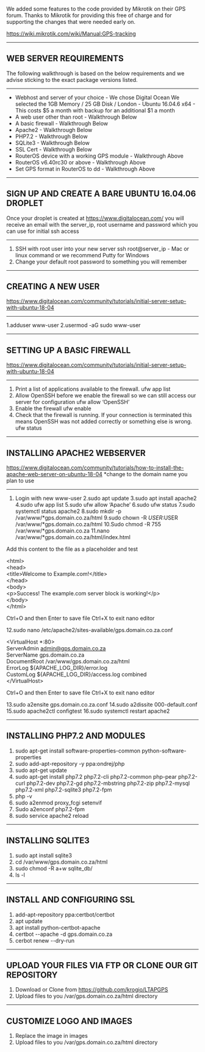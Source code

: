 We added some features to the code provided by Mikrotik on their GPS forum. Thanks to Mikrotik for providing this free of charge and for supporting the changes that were needed early on.

https://wiki.mikrotik.com/wiki/Manual:GPS-tracking

---

## WEB SERVER REQUIREMENTS
The following walkthrough is based on the below requirements and we advise sticking to the exact package versions listed.

---

- Webhost and server of your choice - We chose Digital Ocean
  We selected the 1GB Memory / 25 GB Disk / London - Ubuntu 16.04.6 x64 - This costs $5 a month with backup for an additional $1 a month
- A web user other than root - Walkthrough Below
- A basic firewall - Walkthrough Below
- Apache2 - Walkthrough Below
- PHP7.2 - Walkthrough Below
- SQLite3 - Walkthrough Below
- SSL Cert - Walkthrough Below
- RouterOS device with a working GPS module - Walkthrough Above
- RouterOS v6.40rc30 or above - Walkthrough Above
- Set GPS format in RouterOS to dd - Walkthrough Above

---

## SIGN UP AND CREATE A BARE UBUNTU 16.04.06 DROPLET
Once your droplet is created at https://www.digitalocean.com/ you will receive an email with the server_ip, root username and password which you can use for initial ssh access

---

1. SSH with root user into your new server
   ssh root@server_ip - Mac or linux command
   or we recommend Putty for Windows
2. Change your default root password to something you will remember

---

## CREATING A NEW USER
https://www.digitalocean.com/community/tutorials/initial-server-setup-with-ubuntu-18-04

---

1.adduser www-user
2.usermod -aG sudo www-user

---

## SETTING UP A BASIC FIREWALL
https://www.digitalocean.com/community/tutorials/initial-server-setup-with-ubuntu-18-04

---

1. Print a list of applications available to the firewall.
   ufw app list
2. Allow OpenSSH before we enable the firewall so we can still access our server for configuration
   ufw allow ‘OpenSSH’
3. Enable the firewall
   ufw enable
4. Check that the firewall is running. If your connection is terminated this means OpenSSH was not added correctly
   or something else is wrong.
   ufw status

---
## INSTALLING APACHE2 WEBSERVER
https://www.digitalocean.com/community/tutorials/how-to-install-the-apache-web-server-on-ubuntu-18-04
\*change to the domain name you plan to use

---

1. Login with new www-user
   2.sudo apt update
   3.sudo apt install apache2
   4.sudo ufw app list
   5.sudo ufw allow ‘Apache’
   6.sudo ufw status
   7.sudo systemctl status apache2
   8.sudo mkdir -p /var/www/\*gps.domain.co.za/html
   9.sudo chown -R $USER:$USER /var/www/\*gps.domain.co.za/html
   10.Sudo chmod -R 755 /var/www/\*gps.domain.co.za
   11.nano /var/www/\*gps.domain.co.za/html/index.html

Add this content to the file as a placeholder and test

\<html><br>
    \<head><br>
        \<title>Welcome to Example.com!\</title><br>
    \</head><br>
    \<body><br>
        \<p>Success!  The example.com server block is working!\</p><br>
    \</body><br>
\</html><br>

Ctrl+O and then Enter to save file
Ctrl+X to exit nano editor

12.sudo nano /etc/apache2/sites-available/gps.domain.co.za.conf

\<VirtualHost \*:80><br>
ServerAdmin admin@gps.domain.co.za<br>
ServerName gps.domain.co.za<br>
DocumentRoot /var/www/gps.domain.co.za/html<br>
ErrorLog ${APACHE_LOG_DIR}/error.log<br>
    CustomLog ${APACHE_LOG_DIR}/access.log combined<br>
\</VirtualHost>

Ctrl+O and then Enter to save file
Ctrl+X to exit nano editor

13.sudo a2ensite gps.domain.co.za.conf
14.sudo a2dissite 000-default.conf
15.sudo apache2ctl configtest
16.sudo systemctl restart apache2

---

## INSTALLING PHP7.2 AND MODULES

1. sudo apt-get install software-properties-common python-software-properties
2. sudo add-apt-repository -y ppa:ondrej/php
3. sudo apt-get update
4. sudo apt-get install php7.2 php7.2-cli php7.2-common php-pear php7.2-curl php7.2-dev php7.2-gd php7.2-mbstring php7.2-zip php7.2-mysql php7.2-xml php7.2-sqlite3 php7.2-fpm
5. php -v
6. sudo a2enmod proxy_fcgi setenvif
7. Sudo a2enconf php7.2-fpm
8. sudo service apache2 reload

---

## INSTALLING SQLITE3

1. sudo apt install sqlite3
2. cd /var/www/gps.domain.co.za/html
3. sudo chmod -R a+w sqlite_db/
4. ls -l

---

## INSTALL AND CONFIGURING SSL

1. add-apt-repository ppa:certbot/certbot
2. apt update
3. apt install python-certbot-apache
4. certbot --apache -d gps.domain.co.za
5. cerbot renew --dry-run

---

## UPLOAD YOUR FILES VIA FTP OR CLONE OUR GIT REPOSITORY

1. Download or Clone from https://github.com/krogio/LTAPGPS
2. Upload files to you /var/gps.domain.co.za/html directory

---

## CUSTOMIZE LOGO AND IMAGES

1. Replace the image in images
2. Upload files to you /var/gps.domain.co.za/html directory
